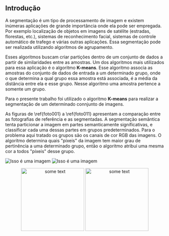 ## Introdução

A segmentação é um tipo de processamento de imagem e existem inúmeras aplicações de grande importância onde ela pode ser empregada. Por exemplo localização de objetos em imagens de satélite (estradas, florestas, etc.), sistemas de reconhecimento facial, sistemas de controle automático de trafego e várias outras aplicações. Essa segmentação pode ser realizada utilizando algoritmos de agrupamento.

Esses algoritmos buscam criar partições dentro de um conjunto de dados a partir de similaridades entre as amostras. Um dos algoritmos mais utilizados para essa aplicação é o algoritmo **K-means**. Esse algoritmo associa as amostras do conjunto de dados de entrada a um determinado grupo, onde o que determina a qual grupo essa amostra está associada, é a média da distância entre ela e esse grupo. Nesse algoritmo uma amostra pertence a somente um grupo.

Para o presente trabalho foi utilizado o algoritmo **K-means** para realizar a segmentação de um determinado connjunto de imagens.

As figuras  de \ref{foto001} a \ref{foto011} apresentam a comparação entre as fotografias de referência e as segmentadas. A segmentação semântica tenta particionar a imagem em partes semanticamente significativas, e classificar cada uma dessas partes em grupos predeterminados. Para o problema aqui tratado os grupos são os canais de cor RGB das imagens. O algoritmo determina quais "píxeis" da imagem tem maior grau de pertinência a uma determinado grupo, então o algoritmo atribui uma mesma cor a todos "píxeis" desse grupo.



![Isso é uma imagem](https://github.com/mendesrafael2/Segmentacao_Semantica_K-means/blob/main/Imagens%20de%20Entrada/photo001.jpg) ![Isso é uma imagem](https://github.com/mendesrafael2/Segmentacao_Semantica_K-means/blob/main/Imagens%20de%20Entrada/photo001.jpg)


<center>
<p float="left">
 <img src="https://github.com/mendesrafael2/Segmentacao_Semantica_K-means/blob/main/Imagens%20de%20Entrada/photo001.jpg" alt="some text" width=200 height=200>
 <img src="https://github.com/mendesrafael2/Segmentacao_Semantica_K-means/blob/main/Imagens%20de%20Entrada/photo001.jpg" alt="some text" width=200 height=200>
</p> 
</center>

